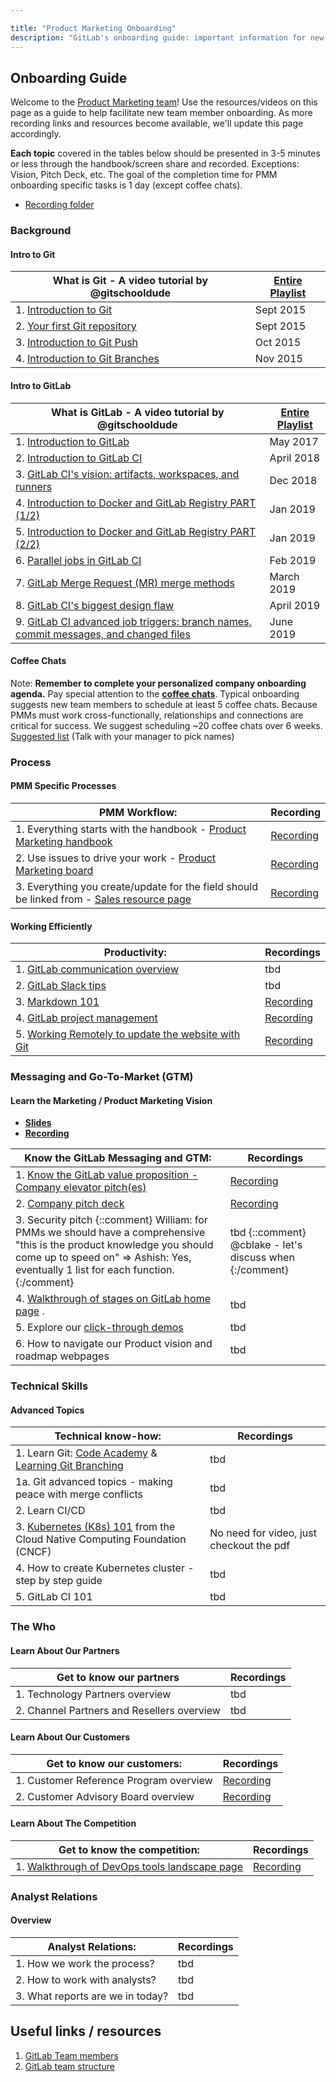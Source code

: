 ```yaml
---

title: "Product Marketing Onboarding"
description: "GitLab's onboarding guide: important information for new team members"
---
```









## **Onboarding Guide**

Welcome to the [Product Marketing team](/handbook/marketing/brand-and-product-marketing/product-and-solution-marketing/core-product-marketing/)! Use the resources/videos on this page as a guide to help facilitate new team member onboarding. As more recording links and resources become available, we'll update this page accordingly.

**Each topic** covered in the tables below should be presented in 3-5 minutes or less through the handbook/screen share and recorded.  Exceptions: Vision, Pitch Deck, etc.  The goal of the completion time for PMM onboarding specific tasks is 1 day (except coffee chats).

- [Recording folder](https://drive.google.com/drive/folders/1GSq3GfLwtlDXdNMTelkPRwINABzBVz-G?usp=sharing)

### **Background**

#### Intro to Git

| **What is Git - A video tutorial by @gitschooldude**  | [Entire Playlist](https://www.youtube.com/playlist?list=PLu-nSsOS6FRIg52MWrd7C_qSnQp3ZoHwW) |
| ------ | ------ |
|    1. [Introduction to Git](https://youtu.be/OZEGnam2M9s)  | Sept 2015 |
|    2. [Your first Git repository](https://www.youtube.com/watch?v=gQSd2lFkZHk&list=PLu-nSsOS6FRIg52MWrd7C_qSnQp3ZoHwW&index=2)  | Sept 2015 |
|    3. [Introduction to Git Push](https://youtu.be/gS4uXB3v4Yk)  | Oct 2015 |
|    4. [Introduction to Git Branches](https://youtu.be/u-5Vo9TFnAU)  | Nov 2015 |

#### Intro to GitLab

| **What is GitLab - A video tutorial by @gitschooldude**  | [Entire Playlist](https://www.youtube.com/playlist?list=PLu-nSsOS6FRLA_6gcYKS0lGzZ4dkracbt) |
| ------ | ------ |
|    1. [Introduction to GitLab](https://youtu.be/6dyEmYMV87M)  | May 2017|
|    2. [Introduction to GitLab CI](https://youtu.be/05kYYBguQ7w)  | April 2018 |
|    3. [GitLab CI's vision: artifacts, workspaces, and runners](https://youtu.be/qH7JJxMfKU8)  | Dec 2018 |
|    4. [Introduction to Docker and GitLab Registry PART (1/2)](https://youtu.be/KzY_GaWv4-k)  | Jan 2019 |
|    5. [Introduction to Docker and GitLab Registry PART (2/2)](https://youtu.be/wvhq082e2OY)  | Jan 2019 |
|    6. [Parallel jobs in GitLab CI](https://youtu.be/-JazhL0r4LA)  | Feb 2019 |
|    7. [GitLab Merge Request (MR) merge methods](https://youtu.be/x6vD9RHEB1M)  | March 2019 |
|    8. [GitLab CI's biggest design flaw](https://youtu.be/Y9ETDqt0Pv0)  | April 2019 |
|    9. [GitLab CI advanced job triggers: branch names, commit messages, and changed files](https://youtu.be/v0QXA3K2cb0)  | June 2019 |

#### Coffee Chats

Note: **Remember to complete your personalized company onboarding agenda.**
Pay special attention to the [**coffee chats**](/handbook/company/culture/all-remote/informal-communication/#coffee-chats). Typical onboarding suggests new team members to schedule at least 5 coffee chats.  Because PMMs must work cross-functionally,  relationships and connections are critical for success. We suggest scheduling ~20 coffee chats over 6 weeks. [Suggested list](https://docs.google.com/document/d/1dUe-ITJ27LvSdU7A5qMvGaYWt-KWk13HR_C27yC_REQ/edit) (Talk with your manager to pick names)

### **Process**

#### PMM Specific Processes

| **PMM Workflow**: | Recording |
| ------ | ------ |
| 1.  Everything starts with the handbook - [Product Marketing handbook](/handbook/marketing/brand-and-product-marketing/product-and-solution-marketing/) | [Recording](https://drive.google.com/open?id=148hAcVdRLfcfcDzH3UR9XJrCbVwoF45l)   |
| 2.  Use issues to drive your work - [Product Marketing board](https://gitlab.com/gitlab-com/marketing/product-marketing/boards/922483) | [Recording](https://drive.google.com/open?id=12T8osPtjSSpX-Fxjv4DF-ulJPtw4KX9k)  |
| 3. Everything you create/update for the field should be linked from - [Sales resource page](https://gitlab.highspot.com/spots/615dd7e3911d70c4887812a7) | [Recording](https://drive.google.com/open?id=1YlcgG1C9gRFJdShaDRzH1LNKrj4ztYxD) |

#### Working Efficiently

| **Productivity:** | Recordings |
| ------ | ------ |
|  1. [GitLab communication overview](/handbook/communication/)  |  tbd  |
|  2. [GitLab Slack tips](/handbook/communication/#slack)  |  tbd |
|  3. [Markdown 101](/handbook/product/ux/technical-writing/) | [Recording](https://www.youtube.com/watch?v=Ix416lAYRSg)  |
|  4. [GitLab project management](/handbook/marketing/brand-and-product-marketing/product-and-solution-marketing/getting-started/101/index.html) | [Recording](https://drive.google.com/open?id=1CSUvzrPhWtP7082e0iTCfjVsPU8U6WTR)  |
|  5. [Working Remotely to update the website with Git](/handbook/git-page-update/) | [Recording](https://drive.google.com/open?id=1lPxAJsq9k4GN_d3H4zCGVzlNcDKVgqrm)  |

### **Messaging and Go-To-Market (GTM)**

#### Learn the Marketing / Product Marketing Vision

- [**Slides**](https://docs.google.com/presentation/d/1sbpBNy5OpO0QGvkAeobNyyIcEjTRGIkyApKeC1Oa8xY/edit?ts=5c50d7bf#slide=id.g4a712342f9_0_0)
- [**Recording**](https://drive.google.com/open?id=1ykqgioIVBH9V4PdE3Z9aphnRbNR3D6en)

| **Know the GitLab Messaging and GTM:** | Recordings |
| ------ | ------ |
|    1. [Know the GitLab value proposition - Company elevator pitch(es)](/handbook/marketing/brand-and-product-marketing/product-and-solution-marketing/messaging/#gitlab-value-proposition)  | [Recording](https://drive.google.com/open?id=1kxdGiKN7wZpk1iYUV7i6IcOxOxbgVc31)  |
|    2. [Company pitch deck](https://docs.google.com/presentation/d/1dVPaGc-TnbUQ2IR7TV0w0ujCrCXymKP4vLf6_FDTgVg/edit?ts=5a8f54da#slide=id.g38db9fdb05_0_1136)  | [Recording](https://drive.google.com/open?id=1vRgU1o-o4kcOblQCxNi3h6xrN7KQZY1H) |
|    3. Security pitch {::comment} William: for PMMs we should have a comprehensive "this is the product knowledge you should come up to speed on" ⇒ Ashish: Yes, eventually 1 list for each function. {:/comment}  | tbd {::comment} @cblake - let's discuss when {:/comment} |
|    4. [Walkthrough of stages on GitLab home page](https://about.gitlab.com/) .  | tbd |
|    5. Explore our [click-through demos](/handbook/marketing/brand-and-product-marketing/product-and-solution-marketing/demo/#click-throughs)  | tbd |
|    6. How to navigate our Product vision and roadmap webpages   | tbd |

### **Technical Skills**

#### Advanced Topics

| **Technical know-how:** | Recordings |
| ------ | ------ |
| 1. Learn Git: [Code Academy](https://www.codecademy.com/learn/learn-git) & [Learning Git Branching](https://learngitbranching.js.org/) | tbd |
| 1a. Git advanced topics - making peace with merge conflicts | tbd |
| 2. Learn CI/CD  |  tbd |
| 3. [Kubernetes (K8s) 101](https://www.cncf.io/phippy/the-childrens-illustrated-guide-to-kubernetes/) from the Cloud Native Computing Foundation (CNCF)|  No need for video, just checkout the pdf  |
| 4. How to create Kubernetes cluster - step by step guide  | tbd  |
| 5. GitLab CI 101 | tbd |

### **The Who**

#### Learn About Our Partners

| **Get to know our partners** | Recordings
| ------ | ------ |
|    1. Technology Partners overview | tbd |
|    2. Channel Partners and Resellers overview | tbd |

#### Learn About Our Customers

| **Get to know our customers:** | Recordings |
| ------ | ------ |
|   1. Customer Reference Program overview  | [Recording](https://drive.google.com/open?id=18NpS5srpjqGik_WGs0BuT2GtPxk02ylF) |
|   2. Customer Advisory Board overview     |  [Recording](https://drive.google.com/open?id=1-s9UMYQuoJ1AqY1AqRHdokZyuKgaHIlQ) |

#### Learn About The Competition

| **Get to know the competition:**  | Recordings  |
| ------ | ------ |
|   1. [Walkthrough of DevOps tools landscape page](https://about.gitlab.com/competition/)  | [Recording](https://drive.google.com/open?id=1G95CzcxvxmWHU-PRJ8BjoC9h3ZGmzJfM) |

### **Analyst Relations**

#### Overview

| **Analyst Relations:** | Recordings |
| ------ | ------ |
|    1. How we work the process?   | tbd |
|    2. How to work with analysts?  | tbd |
|    3. What reports are we in today?  | tbd |

## **Useful links / resources**

1. [GitLab Team members](/handbook/company/team/)
2. [GitLab team structure](https://comp-calculator.gitlab.net/org_chart)
